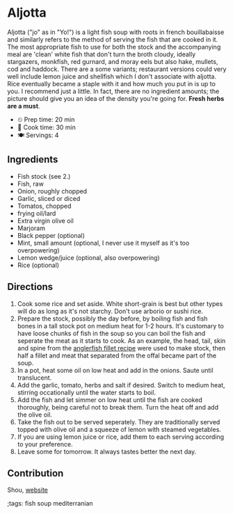 # Aljotta

Aljotta ("jo" as in "Yo!") is a light fish soup with roots in french
bouillabaisse and similarly refers to the method of serving the fish that are
cooked in it. The most appropriate fish to use for both the stock and the
accompanying meal are 'clean' white fish that don't turn the broth cloudy,
ideally stargazers, monkfish, red gurnard, and moray eels but also hake,
mullets, cod and haddock. There are a some variants; restaurant versions could
very well include lemon juice and shellfish which I don't associate with
aljotta. Rice eventually became a staple with it and how much you put in is up
to you. I recommend just a little. In fact, there are no ingredient amounts; the
picture should give you an idea of the density you're going for. **Fresh herbs are a must**.

- ⏲ Prep time: 20 min
- 🍳 Cook time: 30 min
- 🍽 Servings: 4

## Ingredients

- Fish stock (see 2.)
- Fish, raw
- Onion, roughly chopped
- Garlic, sliced or diced
- Tomatos, chopped
- frying oil/lard
- Extra virgin olive oil
- Marjoram
- Black pepper (optional)
- Mint, small amount (optional, I never use it myself as it's too overpowering)
- Lemon wedge/juice (optional, also overpowering)
- Rice (optional)

## Directions

1. Cook some rice and set aside. White short-grain is best but other types will do as long as it's not starchy. Don't use arborio or sushi rice.
2. Prepare the stock, possibly the day before, by boiling fish and fish bones in a tall stock pot on medium heat for 1-2 hours. It's customary to have loose chunks of fish in the soup so you can boil the fish and seperate the meat as it starts to cook. As an example, the head, tail, skin and spine from the [anglerfish fillet recipe](https://based.cooking/fried-anglerfish-fillet) were used to make stock, then half a fillet and meat that separated from the offal became part of the soup.
3. In a pot, heat some oil on low heat and add in the onions. Saute until translucent.
4. Add the garlic, tomato, herbs and salt if desired. Switch to medium heat, stirring occationally until the water starts to boil.
5. Add the fish and let simmer on low heat until the fish are cooked thoroughly, being careful not to break them. Turn the heat off and add the olive oil.
6. Take the fish out to be served seperately. They are traditionally served topped with olive oil and a squeeze of lemon with steamed vegetables.
7. If you are using lemon juice or rice, add them to each serving according to your preference.
8. Leave some for tomorrow. It always tastes better the next day.

## Contribution

Shou, [website](https://shouganai.xyz)

;tags: fish soup mediterranian
